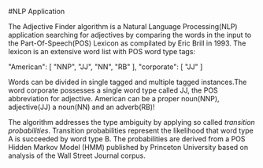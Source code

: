 #NLP Application

The Adjective Finder algorithm is a Natural Language Processing(NLP) application searching for adjectives by comparing the words in the input to the Part-Of-Speech(POS) Lexicon as compilated by Eric Brill in 1993. The lexicon is an extensive word list with POS word type tags:

 "American": [
        "NNP", 
        "JJ", 
        "NN", 
        "RB"
    ], 
 "corporate": [
        "JJ"
    ]

Words can be divided in single tagged and multiple tagged instances.The word corporate possesses a single word type called JJ, the POS abbreviation for adjective. American can be a proper noun(NNP), adjective(JJ) a noun(NN) and an adverb(RB)!

The algorithm addresses the type ambiguity by applying so called _transition probabilities_. 
Transition probabilities represent the likelihood that word type A is succeeded by word type B. The probabilities are derived from a POS Hidden Markov Model (HMM) published by Princeton University based on analysis of the Wall Street Journal corpus. 